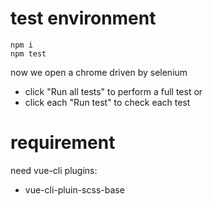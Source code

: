 # test environment
```
npm i
npm test
```
now we open a chrome driven by selenium
* click "Run all tests" to perform a full test or
* click each "Run test" to check each test

# requirement
need vue-cli plugins:
* vue-cli-pluin-scss-base
